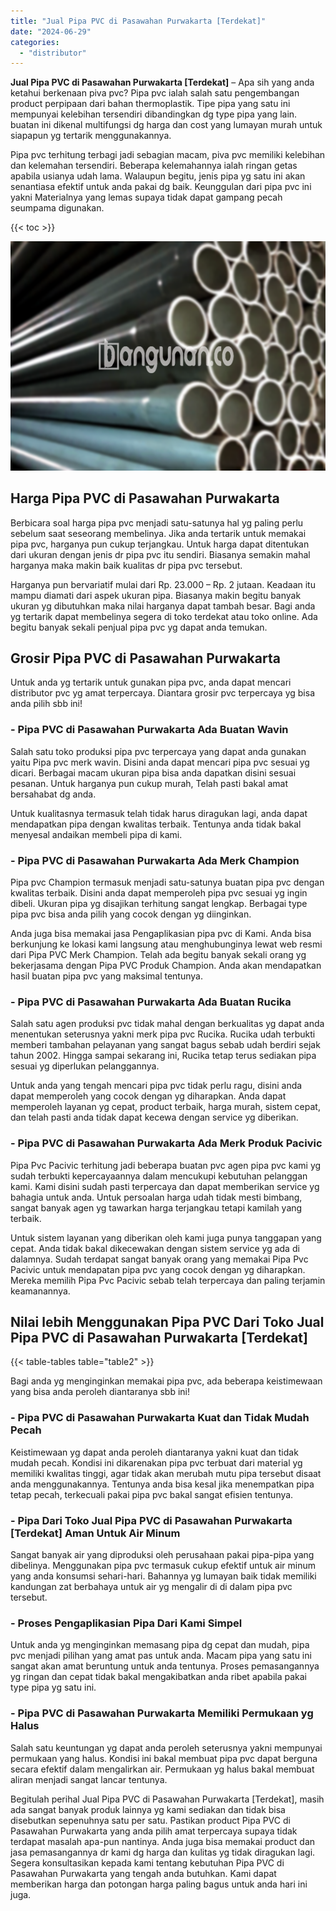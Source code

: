 ```yaml
---
title: "Jual Pipa PVC di Pasawahan Purwakarta [Terdekat]"
date: "2024-06-29"
categories: 
  - "distributor"
---
```


**Jual Pipa PVC di Pasawahan Purwakarta \[Terdekat\]** – Apa sih yang anda ketahui berkenaan piva pvc? Pipa pvc ialah salah satu pengembangan product perpipaan dari bahan thermoplastik. Tipe pipa yang satu ini mempunyai kelebihan tersendiri dibandingkan dg type pipa yang lain. buatan ini dikenal multifungsi dg harga dan cost yang lumayan murah untuk siapapun yg tertarik menggunakannya.

Pipa pvc terhitung terbagi jadi sebagian macam, piva pvc memiliki kelebihan dan kelemahan tersendiri. Beberapa kelemahannya ialah ringan getas apabila usianya udah lama. Walaupun begitu, jenis pipa yg satu ini akan senantiasa efektif untuk anda pakai dg baik. Keunggulan dari pipa pvc ini yakni Materialnya yang lemas supaya tidak dapat gampang pecah seumpama digunakan.

{{< toc >}}

![Jual Pipa PVC di Pasawahan Purwakarta [Terdekat]](/images/jaul-pipa-pvc-37.png)

## Harga Pipa PVC di Pasawahan Purwakarta

Berbicara soal harga pipa pvc menjadi satu-satunya hal yg paling perlu sebelum saat seseorang membelinya. Jika anda tertarik untuk memakai pipa pvc, harganya pun cukup terjangkau. Untuk harga dapat ditentukan dari ukuran dengan jenis dr pipa pvc itu sendiri. Biasanya semakin mahal harganya maka makin baik kualitas dr pipa pvc tersebut.

Harganya pun bervariatif mulai dari Rp. 23.000 – Rp. 2 jutaan. Keadaan itu mampu diamati dari aspek ukuran pipa. Biasanya makin begitu banyak ukuran yg dibutuhkan maka nilai harganya dapat tambah besar. Bagi anda yg tertarik dapat membelinya segera di toko terdekat atau toko online. Ada begitu banyak sekali penjual pipa pvc yg dapat anda temukan.

## Grosir Pipa PVC di Pasawahan Purwakarta

Untuk anda yg tertarik untuk gunakan pipa pvc, anda dapat mencari distributor pvc yg amat terpercaya. Diantara grosir pvc terpercaya yg bisa anda pilih sbb ini!

### \- Pipa PVC di Pasawahan Purwakarta Ada Buatan Wavin

Salah satu toko produksi pipa pvc terpercaya yang dapat anda gunakan yaitu Pipa pvc merk wavin. Disini anda dapat mencari pipa pvc sesuai yg dicari. Berbagai macam ukuran pipa bisa anda dapatkan disini sesuai pesanan. Untuk harganya pun cukup murah, Telah pasti bakal amat bersahabat dg anda.

Untuk kualitasnya termasuk telah tidak harus diragukan lagi, anda dapat mendapatkan pipa dengan kwalitas terbaik. Tentunya anda tidak bakal menyesal andaikan membeli pipa di kami.

### \- Pipa PVC di Pasawahan Purwakarta Ada Merk Champion

Pipa pvc Champion termasuk menjadi satu-satunya buatan pipa pvc dengan kwalitas terbaik. Disini anda dapat memperoleh pipa pvc sesuai yg ingin dibeli. Ukuran pipa yg disajikan terhitung sangat lengkap. Berbagai type pipa pvc bisa anda pilih yang cocok dengan yg diinginkan.

Anda juga bisa memakai jasa Pengaplikasian pipa pvc di Kami. Anda bisa berkunjung ke lokasi kami langsung atau menghubunginya lewat web resmi dari Pipa PVC Merk Champion. Telah ada begitu banyak sekali orang yg bekerjasama dengan Pipa PVC Produk Champion. Anda akan mendapatkan hasil buatan pipa pvc yang maksimal tentunya.

### \- Pipa PVC di Pasawahan Purwakarta Ada Buatan Rucika

Salah satu agen produksi pvc tidak mahal dengan berkualitas yg dapat anda menentukan seterusnya yakni merk pipa pvc Rucika. Rucika udah terbukti memberi tambahan pelayanan yang sangat bagus sebab udah berdiri sejak tahun 2002. Hingga sampai sekarang ini, Rucika tetap terus sediakan pipa sesuai yg diperlukan pelanggannya.

Untuk anda yang tengah mencari pipa pvc tidak perlu ragu, disini anda dapat memperoleh yang cocok dengan yg diharapkan. Anda dapat memperoleh layanan yg cepat, product terbaik, harga murah, sistem cepat, dan telah pasti anda tidak dapat kecewa dengan service yg diberikan.

### \- Pipa PVC di Pasawahan Purwakarta Ada Merk Produk Pacivic

Pipa Pvc Pacivic terhitung jadi beberapa buatan pvc agen pipa pvc kami yg sudah terbukti kepercayaannya dalam mencukupi kebutuhan pelanggan kami. Kami disini sudah pasti terpercaya dan dapat memberikan service yg bahagia untuk anda. Untuk persoalan harga udah tidak mesti bimbang, sangat banyak agen yg tawarkan harga terjangkau tetapi kamilah yang terbaik.

Untuk sistem layanan yang diberikan oleh kami juga punya tanggapan yang cepat. Anda tidak bakal dikecewakan dengan sistem service yg ada di dalamnya. Sudah terdapat sangat banyak orang yang memakai Pipa Pvc Pacivic untuk mendapatan pipa pvc yang cocok dengan yg diharapkan. Mereka memilih Pipa Pvc Pacivic sebab telah terpercaya dan paling terjamin keamanannya.

## Nilai lebih Menggunakan Pipa PVC Dari Toko Jual Pipa PVC di Pasawahan Purwakarta \[Terdekat\]

{{< table-tables table="table2" >}}

Bagi anda yg menginginkan memakai pipa pvc, ada beberapa keistimewaan yang bisa anda peroleh diantaranya sbb ini!

### \- Pipa PVC di Pasawahan Purwakarta Kuat dan Tidak Mudah Pecah

Keistimewaan yg dapat anda peroleh diantaranya yakni kuat dan tidak mudah pecah. Kondisi ini dikarenakan pipa pvc terbuat dari material yg memiliki kwalitas tinggi, agar tidak akan merubah mutu pipa tersebut disaat anda menggunakannya. Tentunya anda bisa kesal jika menempatkan pipa tetap pecah, terkecuali pakai pipa pvc bakal sangat efisien tentunya.

### \- Pipa Dari Toko Jual Pipa PVC di Pasawahan Purwakarta \[Terdekat\] Aman Untuk Air Minum

Sangat banyak air yang diproduksi oleh perusahaan pakai pipa-pipa yang dibelinya. Menggunakan pipa pvc termasuk cukup efektif untuk air minum yang anda konsumsi sehari-hari. Bahannya yg lumayan baik tidak memiliki kandungan zat berbahaya untuk air yg mengalir di di dalam pipa pvc tersebut.

### \- Proses Pengaplikasian Pipa Dari Kami Simpel

Untuk anda yg menginginkan memasang pipa dg cepat dan mudah, pipa pvc menjadi pilihan yang amat pas untuk anda. Macam pipa yang satu ini sangat akan amat beruntung untuk anda tentunya. Proses pemasangannya yg ringan dan cepat tidak bakal mengakibatkan anda ribet apabila pakai type pipa yg satu ini.

### \- Pipa PVC di Pasawahan Purwakarta Memiliki Permukaan yg Halus

Salah satu keuntungan yg dapat anda peroleh seterusnya yakni mempunyai permukaan yang halus. Kondisi ini bakal membuat pipa pvc dapat berguna secara efektif dalam mengalirkan air. Permukaan yg halus bakal membuat aliran menjadi sangat lancar tentunya.

Begitulah perihal Jual Pipa PVC di Pasawahan Purwakarta \[Terdekat\], masih ada sangat banyak produk lainnya yg kami sediakan dan tidak bisa disebutkan sepenuhnya satu per satu. Pastikan product Pipa PVC di Pasawahan Purwakarta yang anda pilih amat terpercaya supaya tidak terdapat masalah apa-pun nantinya. Anda juga bisa memakai product dan jasa pemasangannya dr kami dg harga dan kulitas yg tidak diragukan lagi. Segera konsultasikan kepada kami tentang kebutuhan Pipa PVC di Pasawahan Purwakarta yang tengah anda butuhkan. Kami dapat memberikan harga dan potongan harga paling bagus untuk anda hari ini juga.
